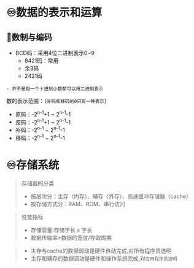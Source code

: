 # ♾️数据的表示和运算
## 💫数制与编码
- BCD码：采用4位二进制表示0~9
	- 8421码：常用
	- 余3码
	- 2421码

```ad-warning
- 并不是每一个十进制小数都可以用二进制表示
```
数的表示范围：（`补码和移码的0只有一种表示`）
- 原码：-2<sup>n-1</sup>+1 ~ 2<sup>n-1</sup>-1
- 反码：-2<sup>n-1</sup>+1 ~ 2<sup>n-1</sup>-1
- 补码：-2<sup>n-1</sup> ~ 2<sup>n-1</sup>-1
- 移码：-2<sup>n-1</sup> ~ 2<sup>n-1</sup>-1

# ♾️存储系统
> 存储器的分类
> 	- 按层次分：主存（内存）、辅存（外存）、高速缓冲存储器（cache）
> 	- 按存储方式分：RAM、ROM、串行访问

> 性能指标
> 	- 存储容量:存储字长 x 字长
> 	- 数据传输率=数据的宽度/存取周期

> - 主存与cache的数据调动是硬件自动完成,对所有程序员透明
> - 主存和辅存的数据调动是硬件和操作系统完成,对`应用程序员透明`

